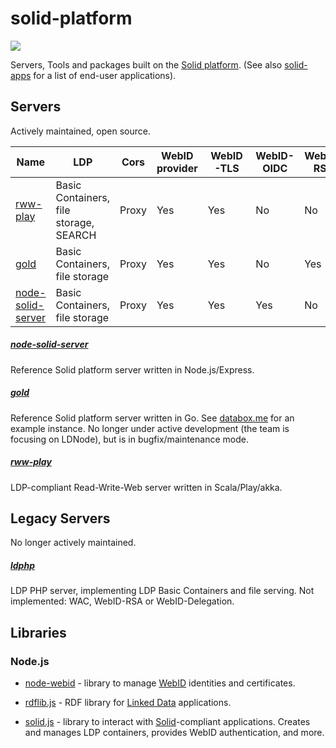 # solid-platform
[![](https://img.shields.io/badge/project-Solid-7C4DFF.svg?style=flat-square)](https://github.com/solid/solid)

Servers, Tools and packages built on the
[Solid platform](https://github.com/solid/solid-spec).
(See also [solid-apps](https://github.com/solid/solid-apps) for a list of
end-user applications).

## Servers
Actively maintained, open source.

Name | LDP | Cors | WebID provider | WebID-TLS | WebID-OIDC | WebID-RSA | WebID-Delegation | WAC | WSS   
-----|-----|------|----------------|-----------|------------|-----------|------------------|-----|----
[rww-play](https://github.com/read-write-web/rww-play)|Basic Containers, file storage, SEARCH|Proxy|Yes|Yes|No|No|N/A|Yes| ?
[gold](https://github.com/linkeddata/gold)|Basic Containers, file storage|Proxy|Yes|Yes|No|Yes|Yes|Yes|Yes
[node-solid-server](https://github.com/solid/node-solid-server/)|Basic Containers, file storage|Proxy|Yes|Yes|Yes|No|In Progress|Yes|Yes

##### [node-solid-server](https://github.com/solid/node-solid-server/)
Reference Solid platform server written in Node.js/Express.

##### [gold](https://github.com/linkeddata/gold)
Reference Solid platform server written in Go.
See [databox.me](https://databox.me/) for an example instance.
No longer under active development (the team is focusing on LDNode),
but is in bugfix/maintenance mode.

##### [rww-play](https://github.com/read-write-web/rww-play)
LDP-compliant Read-Write-Web server written in Scala/Play/akka.

## Legacy Servers
No longer actively maintained.

##### [ldphp](https://github.com/linkeddata/ldphp)
LDP PHP server, implementing LDP Basic Containers and file serving.
Not implemented: WAC, WebID-RSA or WebID-Delegation.

## Libraries

### Node.js
* [node-webid](https://github.com/linkeddata/node-webid/) - library to manage
    [WebID](http://www.w3.org/2005/Incubator/webid/spec/identity/) identities
    and certificates.

* [rdflib.js](https://github.com/linkeddata/rdflib.js/) - RDF library for
    [Linked Data](http://www.w3.org/DesignIssues/LinkedData.html) applications.

* [solid.js](https://github.com/solid/solid.js) - library to interact with
    [Solid](https://github.com/solid/solid-spec)-compliant applications.
    Creates and manages LDP containers, provides WebID authentication, and more.

